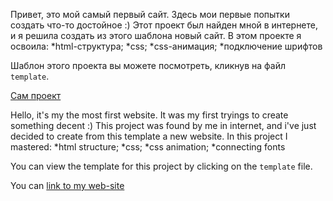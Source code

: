 Привет, это мой самый первый сайт. Здесь мои первые попытки создать что-то достойное :)
Этот проект был найден мной в интернете, и я решила создать из этого шаблона новый сайт.
В этом проекте я освоила:
*html-структура;
*css;
*css-анимация;
*подключение шрифтов

Шаблон этого проекта вы можете посмотреть, кликнув на файл `template`.

[Сам проект](https://alena-web.ru/homeworks/Business.-Tagline-goes-here/)


Hello, it's my the most first website. It was my first tryings to create something decent :)
This project was found by me in internet, and i've just decided to create from this template a new website.
In this project I mastered:
*html structure;
*css;
*css animation;
*connecting fonts

You can view the template for this project by clicking on the `template` file.

You can [link to my web-site](https://alena-web.ru/homeworks/Business.-Tagline-goes-here/)
